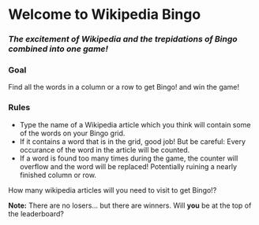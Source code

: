 # Welcome to Wikipedia Bingo


### *The excitement of Wikipedia and the trepidations of Bingo combined into one game!*

### Goal 
Find all the words in a column or a row to get Bingo! and win the game!

### Rules 
* Type the name of a Wikipedia article which you think will contain some of the words on your Bingo grid.
* If it contains a word that is in the grid, good job! But be careful: Every occurance of the word in the article will be counted.
* If a word is found too many times during the game, the counter will overflow and the word will be replaced! Potentially ruining a nearly finished column or row.

How many wikipedia articles will you need to visit to get Bingo!?

**Note:** There are no losers... but there are winners. Will **you** be at the top of the leaderboard?
